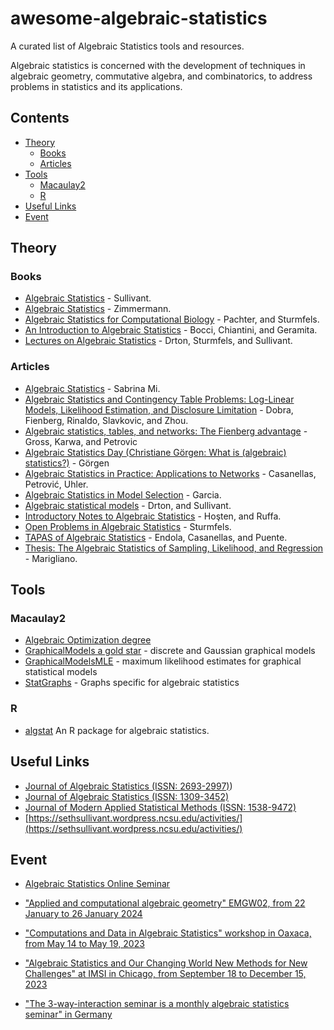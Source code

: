 # awesome-algebraic-statistics
A curated list of Algebraic Statistics tools and resources.

Algebraic statistics is concerned with the development of techniques in algebraic geometry, commutative algebra, and combinatorics, to address problems in statistics and its applications. 

## Contents

<!--lint disable no-missing-blank-lines alphabetize-lists list-item-punctuation-->

- [Theory](#theory)
  - [Books](#books)
  - [Articles](#articles)
- [Tools](#tools)
  - [Macaulay2](#macaulay2)
  - [R](#r)
- [Useful Links](#useful-links)
- [Event](#event)

<!--lint enable no-missing-blank-lines alphabetize-lists list-item-punctuation-->

## Theory

### Books
- [Algebraic Statistics](https://dokumen.pub/algebraic-statistics-draftnbsped.html) - Sullivant.
- [Algebraic Statistics](https://tore.tuhh.de/bitstream/11420/1271/1/book.pdf) - Zimmermann.
- [Algebraic Statistics for Computational Biology](http://yaroslavvb.com/papers/pachter-algebraic.pdf) - Pachter, and Sturmfels.
- [An Introduction to Algebraic Statistics](https://www3.diism.unisi.it/~chiantini/did/00Book.pdf) - Bocci, Chiantini, and Geramita.
- [Lectures on Algebraic Statistics](https://math.berkeley.edu/~bernd/owl.pdf) - Drton, Sturmfels, and Sullivant.

### Articles
- [Algebraic Statistics](https://math.uchicago.edu/~may/REU2020/REUPapers/Mi,Sabrina.pdf) - Sabrina Mi.
- [Algebraic Statistics and Contingency Table Problems: Log-Linear Models, Likelihood Estimation, and Disclosure Limitation](https://www.stat.cmu.edu/~arinaldo/papers/IMA_final.pdf) - Dobra, Fienberg, Rinaldo, Slavkovic, and Zhou. 
- [Algebraic statistics, tables, and networks: The Fienberg advantage](https://arxiv.org/pdf/1910.01692.pdf) - Gross, Karwa, and Petrovic
- [Algebraic Statistics Day (Christiane Görgen: What is (algebraic) statistics?)](https://www.mis.mpg.de/fileadmin/sturmfels/asday_intro.pdf) - Görgen
- [Algebraic Statistics in Practice: Applications to Networks](https://arxiv.org/abs/1906.09537) - Casanellas, Petrović, Uhler.
- [Algebraic Statistics in Model Selection](https://arxiv.org/pdf/1207.4112.pdf) - Garcia.
- [Algebraic statistical models](https://www3.stat.sinica.edu.tw/statistica/oldpdf/A17n41.pdf) - Drton, and Sullivant.
- [Introductory Notes to Algebraic Statistics](https://www.openstarts.units.it/bitstream/10077/4141/1/HostenRuffaRendMat37.pdf) - Hoşten, and Ruffa.
- [Open Problems in Algebraic Statistics](https://arxiv.org/pdf/0707.4558.pdf) - Sturmfels.
- [TAPAS of Algebraic Statistics](https://upcommons.upc.edu/bitstream/handle/2117/121825/AMS_AlgStat_edited.pdf;jsessionid=14FDD04764DB8FC23E69C9EFAD4526F2?sequence=1) - Endola, Casanellas, and Puente.
- [Thesis: The Algebraic Statistics of Sampling, Likelihood, and Regression](https://orlandomarigliano.com/thesis.pdf) - Marigliano.


## Tools

### Macaulay2
- [Algebraic Optimization degree](https://github.com/Macaulay2/Workshop-2020-Cleveland/tree/ISSAC-AlgOpt/alg-stat/AlgebraicOptimization) 
- [GraphicalModels a gold star](https://faculty.math.illinois.edu/Macaulay2/doc/Macaulay2-1.20/share/doc/Macaulay2/GraphicalModels/html/index.html) - discrete and Gaussian graphical models
- [GraphicalModelsMLE](https://faculty.math.illinois.edu/Macaulay2/doc/Macaulay2-1.20/share/doc/Macaulay2/GraphicalModelsMLE/html/index.html) - maximum likelihood estimates for graphical statistical models
- [StatGraphs](https://faculty.math.illinois.edu/Macaulay2/doc/Macaulay2-1.20/share/doc/Macaulay2/StatGraphs/html/index.html) - Graphs specific for algebraic statistics 

### R
- [algstat](https://github.com/dkahle/algstat) An R package for algebraic statistics. 

## Useful Links
- [Journal of Algebraic Statistics (ISSN: 2693-2997)](https://msp.org/astat/2022/13-1/))
- [Journal of Algebraic Statistics (ISSN: 1309-3452)](https://ores.su/en/journals/journal-of-algebraic-statistics/)
- [Journal of Modern Applied Statistical Methods (ISSN: 1538-9472)](https://digitalcommons.wayne.edu/jmasm/)
- [https://sethsullivant.wordpress.ncsu.edu/activities/](https://sethsullivant.wordpress.ncsu.edu/activities/)

## Event
- [Algebraic Statistics Online Seminar](https://sites.google.com/view/algstatsonline/home)

- ["Applied and computational algebraic geometry" EMGW02, from 22 January to 26 January 2024](https://www.newton.ac.uk/event/emgw02/)
- ["Computations and Data in Algebraic Statistics" workshop in Oaxaca, from May 14 to May 19, 2023](https://www.birs.ca/events/2023/5-day-workshops/23w5130)
- ["Algebraic Statistics and Our Changing World New Methods for New Challenges" at IMSI in Chicago, from September 18 to December 15, 2023](https://www.imsi.institute/activities/invitation-to-algebraic-statistics-and-applications/)
- ["The 3-way-interaction seminar is a monthly algebraic statistics seminar" in Germany](https://3-way-interaction.de/)
